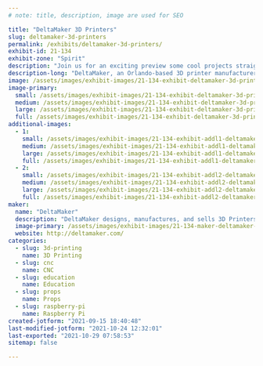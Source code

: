 ```yaml
---
# note: title, description, image are used for SEO

title: "DeltaMaker 3D Printers"
slug: deltamaker-3d-printers
permalink: /exhibits/deltamaker-3d-printers/
exhibit-id: 21-134
exhibit-zone: "Spirit"
description: "Join us for an exciting preview some cool projects straight from the DeltaMaker 3D printer R&D Lab!"
description-long: "DeltaMaker, an Orlando-based 3D printer manufacturer, will be demonstrating our professionally-crafted desktop 3D printer, and previewing some cool projects straight from our R&D Lab!  These projects highlight the benefits of the Delta Motion System when utilized in 3D printers and other digital fabrication machines. "
image: /assets/images/exhibit-images/21-134-exhibit-deltamaker-3d-printers-dsc-0034-large.jpeg
image-primary: 
  small: /assets/images/exhibit-images/21-134-exhibit-deltamaker-3d-printers-dsc-0034-small.jpeg
  medium: /assets/images/exhibit-images/21-134-exhibit-deltamaker-3d-printers-dsc-0034-medium.jpeg
  large: /assets/images/exhibit-images/21-134-exhibit-deltamaker-3d-printers-dsc-0034-large.jpeg
  full: /assets/images/exhibit-images/21-134-exhibit-deltamaker-3d-printers-dsc-0034-full.jpeg
additional-images: 
  - 1:
    small: /assets/images/exhibit-images/21-134-exhibit-addl1-deltamaker-3d-printers-img-0220-small.jpeg
    medium: /assets/images/exhibit-images/21-134-exhibit-addl1-deltamaker-3d-printers-img-0220-medium.jpeg
    large: /assets/images/exhibit-images/21-134-exhibit-addl1-deltamaker-3d-printers-img-0220-large.jpeg
    full: /assets/images/exhibit-images/21-134-exhibit-addl1-deltamaker-3d-printers-img-0220-full.jpeg
  - 2:
    small: /assets/images/exhibit-images/21-134-exhibit-addl2-deltamaker-3d-printers-img-0421-small.jpeg
    medium: /assets/images/exhibit-images/21-134-exhibit-addl2-deltamaker-3d-printers-img-0421-medium.jpeg
    large: /assets/images/exhibit-images/21-134-exhibit-addl2-deltamaker-3d-printers-img-0421-large.jpeg
    full: /assets/images/exhibit-images/21-134-exhibit-addl2-deltamaker-3d-printers-img-0421-full.jpeg
maker: 
  name: "DeltaMaker"
  description: "DeltaMaker designs, manufactures, and sells 3D Printers for the home, educational, and business markets.  We build an elegant 3D printer that is as easy on the eyes as it is easy to use. With it&#039;s tall, open frame, the DeltaMaker is optimized for classroom use, by allowing students to view the printed object from all sides.  When compared to other 3D printers, the DeltaMaker prints bigger, runs faster, and is more fun to watch."
  image-primary: /assets/images/exhibit-images/21-134-maker-deltamaker-3d-printers-deltamaker-logo-3d-printers-circle-web-medium.png
  website: http://deltamaker.com/
categories: 
  - slug: 3d-printing
    name: 3D Printing
  - slug: cnc
    name: CNC
  - slug: education
    name: Education
  - slug: props
    name: Props
  - slug: raspberry-pi
    name: Raspberry Pi
created-jotform: "2021-09-15 18:40:48"
last-modified-jotform: "2021-10-24 12:32:01"
last-exported: "2021-10-29 07:58:53"
sitemap: false

---
```

